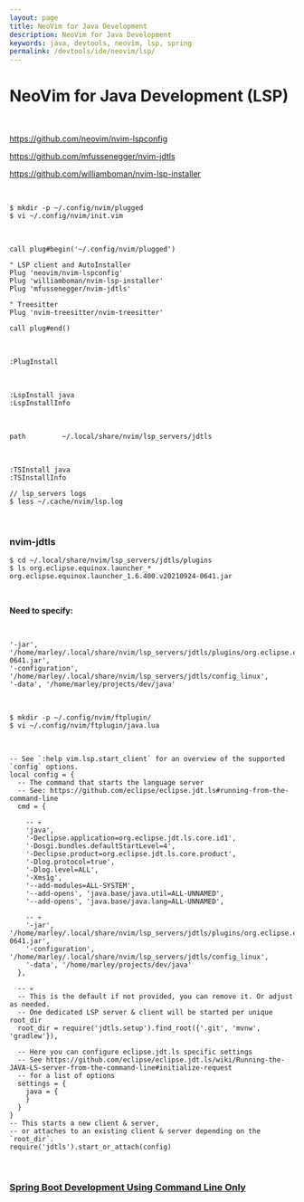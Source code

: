 ```yaml
---
layout: page
title: NeoVim for Java Development
description: NeoVim for Java Development
keywords: java, devtools, neovim, lsp, spring
permalink: /devtools/ide/neovim/lsp/
---
```


# NeoVim for Java Development (LSP)

<br/>

https://github.com/neovim/nvim-lspconfig

https://github.com/mfussenegger/nvim-jdtls

https://github.com/williamboman/nvim-lsp-installer

<br/>

```
$ mkdir -p ~/.config/nvim/plugged
$ vi ~/.config/nvim/init.vim
```

<br/>

```vim
call plug#begin('~/.config/nvim/plugged')

" LSP client and AutoInstaller
Plug 'neovim/nvim-lspconfig'
Plug 'williamboman/nvim-lsp-installer'
Plug 'mfussenegger/nvim-jdtls'

" Treesitter
Plug 'nvim-treesitter/nvim-treesitter'

call plug#end()
```

<br/>

```
:PlugInstall
```

<br/>

```
:LspInstall java
:LspInstallInfo
```

<br/>

```
path         ~/.local/share/nvim/lsp_servers/jdtls
```

<br/>

```
:TSInstall java
:TSInstallInfo
```

```
// lsp_servers logs
$ less ~/.cache/nvim/lsp.log
```

<br/>

### nvim-jdtls

```
$ cd ~/.local/share/nvim/lsp_servers/jdtls/plugins
$ ls org.eclipse.equinox.launcher_*
org.eclipse.equinox.launcher_1.6.400.v20210924-0641.jar
```

<br/>

**Need to specify:**

<br/>

```
'-jar', '/home/marley/.local/share/nvim/lsp_servers/jdtls/plugins/org.eclipse.equinox.launcher_1.6.400.v20210924-0641.jar',
'-configuration', '/home/marley/.local/share/nvim/lsp_servers/jdtls/config_linux',
'-data', '/home/marley/projects/dev/java'
```

<br/>

```
$ mkdir -p ~/.config/nvim/ftplugin/
$ vi ~/.config/nvim/ftplugin/java.lua
```

<br/>

```
-- See `:help vim.lsp.start_client` for an overview of the supported `config` options.
local config = {
  -- The command that starts the language server
  -- See: https://github.com/eclipse/eclipse.jdt.ls#running-from-the-command-line
  cmd = {

    -- 💀
    'java',
    '-Declipse.application=org.eclipse.jdt.ls.core.id1',
    '-Dosgi.bundles.defaultStartLevel=4',
    '-Declipse.product=org.eclipse.jdt.ls.core.product',
    '-Dlog.protocol=true',
    '-Dlog.level=ALL',
    '-Xms1g',
    '--add-modules=ALL-SYSTEM',
    '--add-opens', 'java.base/java.util=ALL-UNNAMED',
    '--add-opens', 'java.base/java.lang=ALL-UNNAMED',

    -- 💀
    '-jar', '/home/marley/.local/share/nvim/lsp_servers/jdtls/plugins/org.eclipse.equinox.launcher_org.eclipse.equinox.launcher_1.6.400.v20210924-0641.jar',
    '-configuration', '/home/marley/.local/share/nvim/lsp_servers/jdtls/config_linux',
    '-data', '/home/marley/projects/dev/java'
  },

  -- 💀
  -- This is the default if not provided, you can remove it. Or adjust as needed.
  -- One dedicated LSP server & client will be started per unique root_dir
  root_dir = require('jdtls.setup').find_root({'.git', 'mvnw', 'gradlew'}),

  -- Here you can configure eclipse.jdt.ls specific settings
  -- See https://github.com/eclipse/eclipse.jdt.ls/wiki/Running-the-JAVA-LS-server-from-the-command-line#initialize-request
  -- for a list of options
  settings = {
    java = {
    }
  }
}
-- This starts a new client & server,
-- or attaches to an existing client & server depending on the `root_dir`.
require('jdtls').start_or_attach(config)

```

<!--
<br/>

### Current Config

```
$ vi ~/.config/nvim/init.vim
```

<br/>

```vim
set colorcolumn=80


" """"""""""""""""""""""""""""""""""""""""

call plug#begin('~/.config/nvim/plugged')

" LSP client and AutoInstaller
Plug 'neovim/nvim-lspconfig'
Plug 'williamboman/nvim-lsp-installer'
Plug 'mfussenegger/nvim-jdtls'

" Treesitter
Plug 'nvim-treesitter/nvim-treesitter'

call plug#end()


" """"""""""""""""""""""""""""""""""""""""""""

" exit on jk from i
inoremap jk <esc>

" turn off search highlight
nnoremap ,<space> :nohlsearch<CR>

map gn :bn<cr>
map gp :bp<cr>
map gw :Bclose<cr>

``` -->

<br/>

### [Spring Boot Development Using Command Line Only](/devtools/ide/neovim/example/)
